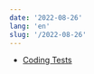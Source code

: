 ```yaml
---
date: '2022-08-26'
lang: 'en'
slug: '/2022-08-26'
---
```


- [Coding Tests](./../.././docs/pages/Coding%20Tests.md)

<head>
  <html lang="en-US"/>
</head>

